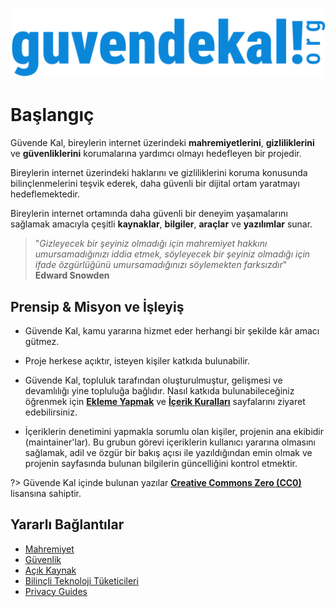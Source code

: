 [![Logo](images/logo.svg)](https://guvendekal.org/#/)

# Başlangıç

Güvende Kal, bireylerin internet üzerindeki **mahremiyetlerini**, **gizliliklerini** ve **güvenliklerini** korumalarına yardımcı olmayı hedefleyen bir projedir. 

Bireylerin internet üzerindeki haklarını ve gizliliklerini koruma konusunda bilinçlenmelerini teşvik ederek, daha güvenli bir dijital ortam yaratmayı hedeflemektedir. 

Bireylerin internet ortamında daha güvenli bir deneyim yaşamalarını sağlamak amacıyla çeşitli **kaynaklar**, **bilgiler**, **araçlar** ve **yazılımlar** sunar.

> "*Gizleyecek bir şeyiniz olmadığı için mahremiyet hakkını umursamadığınızı iddia etmek, söyleyecek bir şeyiniz olmadığı için ifade özgürlüğünü umursamadığınızı söylemekten farksızdır*"
> <br> **Edward Snowden**

## Prensip & Misyon ve İşleyiş

- Güvende Kal, kamu yararına hizmet eder herhangi bir şekilde kâr amacı gütmez. 

- Proje herkese açıktır, isteyen kişiler katkıda bulunabilir.

- Güvende Kal, topluluk tarafından oluşturulmuştur, gelişmesi ve devamlılığı yine topluluğa bağlıdır. Nasıl katkıda bulunabileceğiniz öğrenmek için [**Ekleme Yapmak**](https://guvendekal.org/#/ekleme) ve [**İçerik Kuralları**](https://guvendekal.org/#/icerik-kurallari) sayfalarını ziyaret edebilirsiniz.

- İçeriklerin denetimini yapmakla sorumlu olan kişiler, projenin ana ekibidir (maintainer'lar). Bu grubun görevi içeriklerin kullanıcı yararına olmasını sağlamak, adil ve özgür bir bakış açısı ile yazıldığından emin olmak ve projenin sayfasında bulunan bilgilerin güncelliğini kontrol etmektir.

?> Güvende Kal içinde bulunan yazılar **[Creative Commons Zero (CC0)](https://creativecommons.org/publicdomain/zero/1.0/)** lisansına sahiptir.


## Yararlı Bağlantılar 

- [Mahremiyet](https://guvendekal.org/#/mahremiyet) 
- [Güvenlik](https://guvendekal.org/#/guvenlik)
- [Açık Kaynak](https://guvendekal.org/#/acik-kaynak)
- [Bilinçli Teknoloji Tüketicileri](https://btt.community/) 
- [Privacy Guides](https://www.privacyguides.org/en/)







